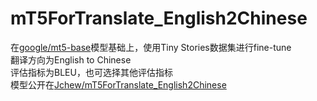 # mT5ForTranslate_English2Chinese

在[google/mt5-base](https://huggingface.co/google/mt5-base)模型基础上，使用Tiny Stories数据集进行fine-tune  
翻译方向为English to Chinese  
评估指标为BLEU，也可选择其他评估指标  
模型公开在[Jchew/mT5ForTranslate_English2Chinese](https://huggingface.co/Jchew/mT5ForTranslate_English2Chinese)  
